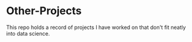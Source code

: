 # Other-Projects
This repo holds a record of projects I have worked on that don't fit neatly into data science.
